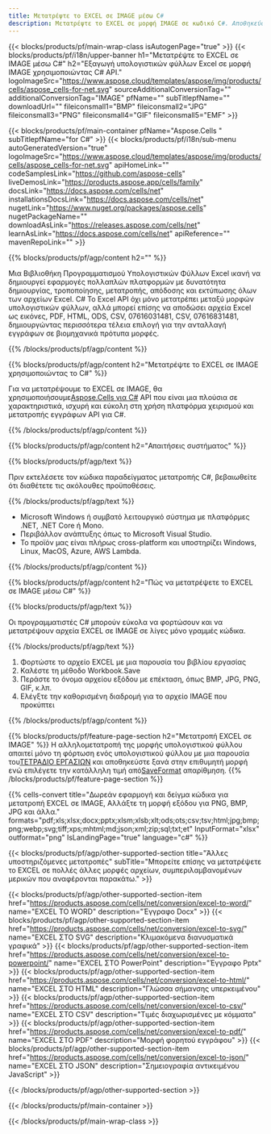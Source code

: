 ```yaml
---
title: Μετατρέψτε το EXCEL σε IMAGE μέσω C#
description: Μετατρέψτε το EXCEL σε μορφή IMAGE σε κωδικό C#. Αποθηκεύστε το EXCEL ως IMAGE χρησιμοποιώντας το C#.
---
```

{{< blocks/products/pf/main-wrap-class isAutogenPage="true" >}}
{{< blocks/products/pf/i18n/upper-banner h1="Μετατρέψτε το EXCEL σε IMAGE μέσω C#" h2="Εξαγωγή υπολογιστικών φύλλων Excel σε μορφή IMAGE χρησιμοποιώντας C# API." logoImageSrc="https://www.aspose.cloud/templates/aspose/img/products/cells/aspose_cells-for-net.svg" sourceAdditionalConversionTag="" additionalConversionTag="IMAGE" pfName="" subTitlepfName="" downloadUrl="" fileiconsmall1="BMP" fileiconsmall2="JPG" fileiconsmall3="PNG" fileiconsmall4="GIF" fileiconsmall5="EMF" >}}

{{< blocks/products/pf/main-container pfName="Aspose.Cells " subTitlepfName="for C#" >}}
{{< blocks/products/pf/i18n/sub-menu autoGeneratedVersion="true" logoImageSrc="https://www.aspose.cloud/templates/aspose/img/products/cells/aspose_cells-for-net.svg" apiHomeLink="" codeSamplesLink="https://github.com/aspose-cells" liveDemosLink="https://products.aspose.app/cells/family" docsLink="https://docs.aspose.com/cells/net" installationsDocsLink="https://docs.aspose.com/cells/net" nugetLink="https://www.nuget.org/packages/aspose.cells" nugetPackageName="" downloadAsLink="https://releases.aspose.com/cells/net" learnAsLink="https://docs.aspose.com/cells/net" apiReference="" mavenRepoLink="" >}}

{{% blocks/products/pf/agp/content h2="" %}}

 Μια Βιβλιοθήκη Προγραμματισμού Υπολογιστικών Φύλλων Excel ικανή να δημιουργεί εφαρμογές πολλαπλών πλατφορμών με δυνατότητα δημιουργίας, τροποποίησης, μετατροπής, απόδοσης και εκτύπωσης όλων των αρχείων Excel. C# Το Excel API όχι μόνο μετατρέπει μεταξύ μορφών υπολογιστικών φύλλων, αλλά μπορεί επίσης να αποδώσει αρχεία Excel ως εικόνες, PDF, HTML, ODS, CSV, 07616031481, CSV, 07616831481, δημιουργώντας περισσότερα τέλεια επιλογή για την ανταλλαγή εγγράφων σε βιομηχανικά πρότυπα μορφές.

{{% /blocks/products/pf/agp/content %}}

{{% blocks/products/pf/agp/content h2="Μετατρέψτε το EXCEL σε IMAGE χρησιμοποιώντας το C#" %}}

 Για να μετατρέψουμε το EXCEL σε IMAGE, θα χρησιμοποιήσουμε[Aspose.Cells για C#](https://products.aspose.com/cells/net) API που είναι μια πλούσια σε χαρακτηριστικά, ισχυρή και εύκολη στη χρήση πλατφόρμα χειρισμού και μετατροπής εγγράφων API για C#.

{{% /blocks/products/pf/agp/content %}}


{{% blocks/products/pf/agp/content h2="Απαιτήσεις συστήματος" %}}

{{% blocks/products/pf/agp/text %}}

 Πριν εκτελέσετε τον κώδικα παραδείγματος μετατροπής C#, βεβαιωθείτε ότι διαθέτετε τις ακόλουθες προϋποθέσεις.
 
{{% /blocks/products/pf/agp/text %}}

-  Microsoft Windows ή συμβατό λειτουργικό σύστημα με πλατφόρμες .NET, .NET Core ή Mono.
-  Περιβάλλον ανάπτυξης όπως το Microsoft Visual Studio.
-  Το προϊόν μας είναι πλήρως cross-platform και υποστηρίζει Windows, Linux, MacOS, Azure, AWS Lambda.

{{% /blocks/products/pf/agp/content %}}

{{% blocks/products/pf/agp/content h2="Πώς να μετατρέψετε το EXCEL σε IMAGE μέσω C#" %}}

{{% blocks/products/pf/agp/text %}}

 Οι προγραμματιστές C# μπορούν εύκολα να φορτώσουν και να μετατρέψουν αρχεία EXCEL σε IMAGE σε λίγες μόνο γραμμές κώδικα.

{{% /blocks/products/pf/agp/text %}}

1.  Φορτώστε το αρχείο EXCEL με μια παρουσία του βιβλίου εργασίας
1.  Καλέστε τη μέθοδο Workbook.Save
1.  Περάστε το όνομα αρχείου εξόδου με επέκταση, όπως BMP, JPG, PNG, GIF, κ.λπ.
1.  Ελέγξτε την καθορισμένη διαδρομή για το αρχείο IMAGE που προκύπτει

{{% /blocks/products/pf/agp/content %}}


{{% blocks/products/pf/feature-page-section h2="Μετατροπή EXCEL σε IMAGE" %}}
 Η αλληλομετατροπή της μορφής υπολογιστικού φύλλου απαιτεί μόνο τη φόρτωση ενός υπολογιστικού φύλλου με μια παρουσία του[ΤΕΤΡΑΔΙΟ ΕΡΓΑΣΙΩΝ](https://reference.aspose.com/cells/net/aspose.cells/workbook) και αποθηκεύστε ξανά στην επιθυμητή μορφή ενώ επιλέγετε την κατάλληλη τιμή από[SaveFormat](https://reference.aspose.com/cells/net/aspose.cells/saveformat) απαρίθμηση.
{{% /blocks/products/pf/feature-page-section %}}


{{% cells-convert title="Δωρεάν εφαρμογή και δείγμα κώδικα για μετατροπή EXCEL σε IMAGE, Αλλάξτε τη μορφή εξόδου για PNG, BMP, JPG και άλλα." formats="pdf;xls;xlsx;docx;pptx;xlsm;xlsb;xlt;ods;ots;csv;tsv;html;jpg;bmp;png;webp;svg;tiff;xps;mhtml;md;json;xml;zip;sql;txt;et" InputFormat="xlsx" outformat="png" IsLandingPage="true" language="c#" %}}
 


{{< blocks/products/pf/agp/other-supported-section title="Άλλες υποστηριζόμενες μετατροπές" subTitle="Μπορείτε επίσης να μετατρέψετε το EXCEL σε πολλές άλλες μορφές αρχείων, συμπεριλαμβανομένων μερικών που αναφέρονται παρακάτω." >}}

{{< blocks/products/pf/agp/other-supported-section-item href="https://products.aspose.com/cells/net/conversion/excel-to-word/" name="EXCEL TO WORD" description="Έγγραφο Docx" >}}
{{< blocks/products/pf/agp/other-supported-section-item href="https://products.aspose.com/cells/net/conversion/excel-to-svg/" name="EXCEL ΣΤΟ SVG" description="Κλιμακόμενα διανυσματικά γραφικά" >}}
{{< blocks/products/pf/agp/other-supported-section-item href="https://products.aspose.com/cells/net/conversion/excel-to-powerpoint/" name="EXCEL ΣΤΟ PowerPoint" description="Έγγραφο Pptx" >}}
{{< blocks/products/pf/agp/other-supported-section-item href="https://products.aspose.com/cells/net/conversion/excel-to-html/" name="EXCEL ΣΤΟ HTML" description="Γλώσσα σήμανσης υπερκειμένου" >}}
{{< blocks/products/pf/agp/other-supported-section-item href="https://products.aspose.com/cells/net/conversion/excel-to-csv/" name="EXCEL ΣΤΟ CSV" description="Τιμές διαχωρισμένες με κόμματα" >}}
{{< blocks/products/pf/agp/other-supported-section-item href="https://products.aspose.com/cells/net/conversion/excel-to-pdf/" name="EXCEL ΣΤΟ PDF" description="Μορφή φορητού εγγράφου" >}}
{{< blocks/products/pf/agp/other-supported-section-item href="https://products.aspose.com/cells/net/conversion/excel-to-json/" name="EXCEL ΣΤΟ JSON" description="Σημειογραφία αντικειμένου JavaScript" >}}

{{< /blocks/products/pf/agp/other-supported-section >}}

{{< /blocks/products/pf/main-container >}}
    
{{< /blocks/products/pf/main-wrap-class >}}
